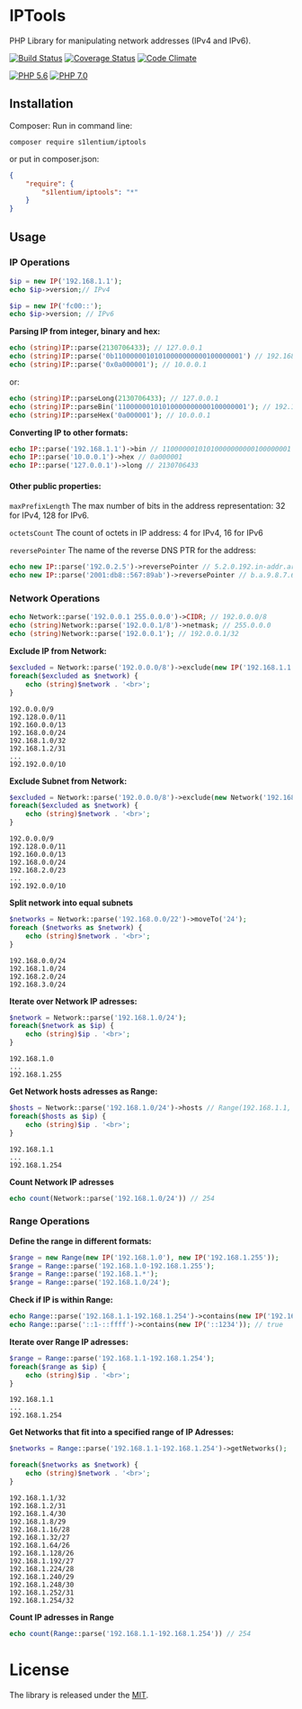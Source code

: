 # IPTools

PHP Library for manipulating network addresses (IPv4 and IPv6).

[![Build Status](https://travis-ci.org/S1lentium/IPTools.svg)](https://travis-ci.org/S1lentium/IPTools)
[![Coverage Status](https://coveralls.io/repos/S1lentium/IPTools/badge.svg?branch=master&service=github)](https://coveralls.io/github/S1lentium/IPTools?branch=master)
[![Code Climate](https://codeclimate.com/github/S1lentium/IPTools/badges/gpa.svg)](https://codeclimate.com/github/S1lentium/IPTools)

[![PHP 5.6](https://img.shields.io/badge/PHP-5.6-8892BF.svg)](http://php.net)
[![PHP 7.0](https://img.shields.io/badge/PHP-7.0-8892BF.svg)](http://php.net)

## Installation
Composer:
Run in command line:
```
composer require s1lentium/iptools
```
or put in composer.json:
```json
{
    "require": {
        "s1lentium/iptools": "*"
    }
}
```

## Usage

### IP Operations
```php
$ip = new IP('192.168.1.1');
echo $ip->version;// IPv4
```

```php
$ip = new IP('fc00::');
echo $ip->version; // IPv6
```

**Parsing IP from integer, binary and hex:**
```php
echo (string)IP::parse(2130706433); // 127.0.0.1
echo (string)IP::parse('0b11000000101010000000000100000001') // 192.168.1.1
echo (string)IP::parse('0x0a000001'); // 10.0.0.1
```
or:
```php
echo (string)IP::parseLong(2130706433); // 127.0.0.1
echo (string)IP::parseBin('11000000101010000000000100000001'); // 192.168.1.1
echo (string)IP::parseHex('0a000001'); // 10.0.0.1
```

**Converting IP to other formats:**
```php
echo IP::parse('192.168.1.1')->bin // 11000000101010000000000100000001
echo IP::parse('10.0.0.1')->hex // 0a000001
echo IP::parse('127.0.0.1')->long // 2130706433
```

#### Other public properties:

`maxPrefixLength`
The max number of bits in the address representation: 32 for IPv4, 128 for IPv6.

`octetsCount`
The count of octets in IP address: 4 for IPv4, 16 for IPv6

`reversePointer`
The name of the reverse DNS PTR for the address:
```php
echo new IP::parse('192.0.2.5')->reversePointer // 5.2.0.192.in-addr.arpa
echo new IP::parse('2001:db8::567:89ab')->reversePointer // b.a.9.8.7.6.5.0.0.0.0.0.0.0.0.0.0.0.0.0.0.0.0.0.8.b.d.0.1.0.0.2.ip6.arpa
```

### Network Operations
```php
echo Network::parse('192.0.0.1 255.0.0.0')->CIDR; // 192.0.0.0/8
echo (string)Network::parse('192.0.0.1/8')->netmask; // 255.0.0.0
echo (string)Network::parse('192.0.0.1'); // 192.0.0.1/32
```

**Exclude IP from Network:**
```php
$excluded = Network::parse('192.0.0.0/8')->exclude(new IP('192.168.1.1'));
foreach($excluded as $network) {
	echo (string)$network . '<br>';
}
```
	192.0.0.0/9
	192.128.0.0/11
	192.160.0.0/13
	192.168.0.0/24
	192.168.1.0/32
	192.168.1.2/31
	...
	192.192.0.0/10

**Exclude Subnet from Network:**
```php
$excluded = Network::parse('192.0.0.0/8')->exclude(new Network('192.168.1.0/24'));
foreach($excluded as $network) {
	echo (string)$network . '<br>';
}
```
	192.0.0.0/9
	192.128.0.0/11
	192.160.0.0/13
	192.168.0.0/24
	192.168.2.0/23
	...
	192.192.0.0/10

**Split network into equal subnets**
```php
$networks = Network::parse('192.168.0.0/22')->moveTo('24');
foreach ($networks as $network) {
	echo (string)$network . '<br>';
}
```
	192.168.0.0/24
	192.168.1.0/24
	192.168.2.0/24
	192.168.3.0/24

**Iterate over Network IP adresses:**
```php
$network = Network::parse('192.168.1.0/24');
foreach($network as $ip) {
	echo (string)$ip . '<br>';
}
```
	192.168.1.0
	...
	192.168.1.255

**Get Network hosts adresses as Range:**
```php
$hosts = Network::parse('192.168.1.0/24')->hosts // Range(192.168.1.1, 192.168.1.254);
foreach($hosts as $ip) {
	echo (string)$ip . '<br>';
}
```
	192.168.1.1
	...
	192.168.1.254

**Count Network IP adresses**
```php
echo count(Network::parse('192.168.1.0/24')) // 254
```

### Range Operations
**Define the range in different formats:**
```php
$range = new Range(new IP('192.168.1.0'), new IP('192.168.1.255'));
$range = Range::parse('192.168.1.0-192.168.1.255');
$range = Range::parse('192.168.1.*');
$range = Range::parse('192.168.1.0/24');
```
**Check if IP is within Range:**
```php
echo Range::parse('192.168.1.1-192.168.1.254')->contains(new IP('192.168.1.5')); // true
echo Range::parse('::1-::ffff')->contains(new IP('::1234')); // true
```

**Iterate over Range IP adresses:**
```php
$range = Range::parse('192.168.1.1-192.168.1.254');
foreach($range as $ip) {
	echo (string)$ip . '<br>';
}
```
	192.168.1.1
	...
	192.168.1.254

**Get Networks that fit into a specified range of IP Adresses:**
```php
$networks = Range::parse('192.168.1.1-192.168.1.254')->getNetworks();

foreach($networks as $network) {
	echo (string)$network . '<br>';
}
```
	192.168.1.1/32
	192.168.1.2/31
	192.168.1.4/30
	192.168.1.8/29
	192.168.1.16/28
	192.168.1.32/27
	192.168.1.64/26
	192.168.1.128/26
	192.168.1.192/27
	192.168.1.224/28
	192.168.1.240/29
	192.168.1.248/30
	192.168.1.252/31
	192.168.1.254/32

**Count IP adresses in Range**
```php
echo count(Range::parse('192.168.1.1-192.168.1.254')) // 254
```

# License
The library is released under the [MIT](https://opensource.org/licenses/MIT).
